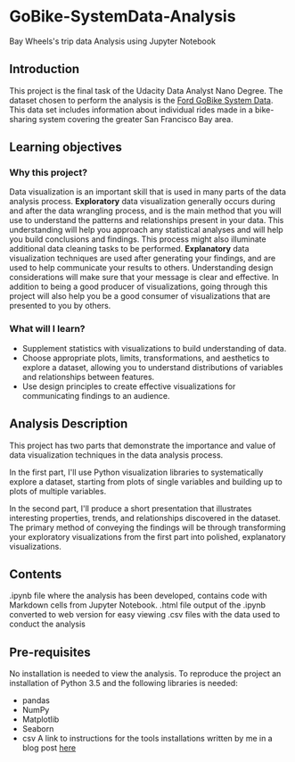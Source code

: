 # GoBike-SystemData-Analysis
Bay Wheels's trip data Analysis using Jupyter Notebook

## Introduction
This project is the final task of the Udacity Data Analyst Nano Degree.
The dataset chosen to perform the analysis is the [Ford GoBike System Data](https://www.lyft.com/bikes/bay-wheels/system-data).
This data set includes information about individual rides made in a bike-sharing system covering the greater San Francisco Bay area.


## Learning objectives
### Why this project?
Data visualization is an important skill that is used in many parts of the data analysis process. 
**Exploratory** data visualization generally occurs during and after the data wrangling process, and is the main method that you will use to understand the patterns and relationships present in your data. This understanding will help you approach any statistical analyses and will help you build conclusions and findings. This process might also illuminate additional data cleaning tasks to be performed. 
**Explanatory** data visualization techniques are used after generating your findings, and are used to help communicate your results to others. Understanding design considerations will make sure that your message is clear and effective. In addition to being a good producer of visualizations, going through this project will also help you be a good consumer of visualizations that are presented to you by others.

### What will I learn?
- Supplement statistics with visualizations to build understanding of data.
- Choose appropriate plots, limits, transformations, and aesthetics to explore a dataset, allowing you to understand distributions of variables and relationships between features.
- Use design principles to create effective visualizations for communicating findings to an audience.

## Analysis Description
This project has two parts that demonstrate the importance and value of data visualization techniques in the data analysis process. 

In the first part, I'll use Python visualization libraries to systematically explore a dataset, starting from plots of single variables and building up to plots of multiple variables. 

In the second part, I'll produce a short presentation that illustrates interesting properties, trends, and relationships discovered in the dataset. The primary method of conveying the findings will be through transforming your exploratory visualizations from the first part into polished, explanatory visualizations.

## Contents
.ipynb file where the analysis has been developed, contains code with Markdown cells from Jupyter Notebook. 
.html file output of the .ipynb converted to web version for easy viewing 
.csv files with the data used to conduct the analysis


## Pre-requisites
No installation is needed to view the analysis. To reproduce the project an installation of Python 3.5 and the following libraries is needed:

- pandas
- NumPy
- Matplotlib
- Seaborn
- csv 
A link to instructions for the tools installations written by me in a blog post [here](https://medium.com/swlh/setting-up-a-python-postgres-environment-for-data-science-abd6503c7d0a)
